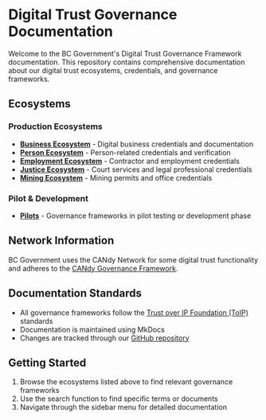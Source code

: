 # Digital Trust Governance Documentation

Welcome to the BC Government's Digital Trust Governance Framework documentation. This repository contains comprehensive documentation about our digital trust ecosystems, credentials, and governance frameworks.

## Ecosystems

### Production Ecosystems

- **[Business Ecosystem](./business/index.md)** - Digital business credentials and documentation
- **[Person Ecosystem](./person/index.md)** - Person-related credentials and verification
- **[Employment Ecosystem](./employment/index.md)** - Contractor and employment credentials
- **[Justice Ecosystem](./justice/index.md)** - Court services and legal professional credentials
- **[Mining Ecosystem](./mining/index.md)** - Mining permits and office credentials

### Pilot & Development

- **[Pilots](./pilots/index.md)** - Governance frameworks in pilot testing or development phase

## Network Information

BC Government uses the CANdy Network for some digital trust functionality and adheres to the [CANdy Governance Framework](https://iccs-isac.github.io/Gouvernance-CICAN-ICDTC-Governance/CANdy%20Network/CANdy-Network-Governance-Framework).

## Documentation Standards

- All governance frameworks follow the [Trust over IP Foundation (ToIP)](https://trustoverip.org/) standards
- Documentation is maintained using MkDocs
- Changes are tracked through our [GitHub repository](https://github.com/bcgov/digital-trust-toolkit)

## Getting Started

1. Browse the ecosystems listed above to find relevant governance frameworks
2. Use the search function to find specific terms or documents
3. Navigate through the sidebar menu for detailed documentation

